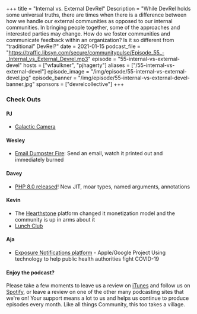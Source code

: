 +++
title = "Internal vs. External DevRel"
Description = "While DevRel holds some universal truths, there are times when there is a difference between how we handle our external communities as opposed to our internal communities. In bringing people together, some of the approaches and interested parties may change. How do we foster communities and communicate feedback within an organization? Is it so different from “traditional” DevRel?"
date = 2021-01-15
podcast_file = "https://traffic.libsyn.com/secure/communitypulse/Episode_55_-_Internal_vs_External_Devrel.mp3"
episode = "55-internal-vs-external-devel"
hosts = ["wfaulkner", "pjhagerty"]
aliases = ["/55-internal-vs-external-devel"]
episode_image = "/img/episode/55-internal-vs-external-devel.jpg"
episode_banner = "/img/episode/55-internal-vs-external-devel-banner.jpg"
sponsors = ["devrelcollective"]
+++

### Check Outs

#### PJ

- [Galactic Camera](https://app.galactic.io/camera)

#### Wesley
- [Email Dumpster Fire](https://hey.science/dumpster-fire): Send an email, watch it printed out and immediately burned

#### Davey

- [PHP 8.0 released](https://www.php.net/releases/8.0/en.php)! New JIT, moar types, named arguments, annotations

#### Kevin

- The [Hearthstone](https://playhearthstone.com/en-us) platform changed it monetization model and the community is up in arms about it
- [Lunch Club](https://lunchclub.ai) 

#### Aja

- [Exposure Notifications platform](https://www.google.com/covid19/exposurenotifications) - Apple/Google Project Using technology to help public health authorities fight COVID-19

#### Enjoy the podcast?
Please take a few moments to leave us a review on [iTunes](https://itunes.apple.com/us/podcast/community-pulse/id1218368182?mt=2) and follow us on [Spotify](https://open.spotify.com/show/3I7g5WfMSgpWu38zZMjet?si=565TMb81SaWwrJYbAIeOxQ), or leave a review on one of the other many podcasting sites that we're on! Your support means a lot to us and helps us continue to produce episodes every month. Like all things Community, this too takes a village.
